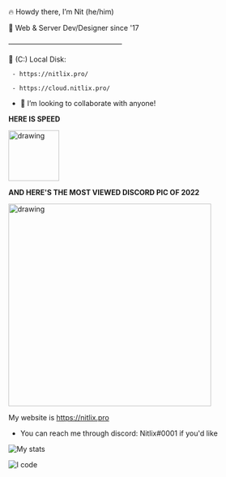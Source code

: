
🔥 Howdy there, I’m Nit (he/him)

🎉 Web & Server Dev/Designer since '17

————————————————

📁 (C:) Local Disk:

     - https://nitlix.pro/
     
     - https://cloud.nitlix.pro/
     
- 💞️ I’m looking to collaborate with anyone!

**HERE IS SPEED**

[<img src="https://cdn.discordapp.com/banners/567641525706686474/a_c2345de8cbc20af0dff2bc17d1e591de.gif" alt="drawing" height="100"/>](https://cdn.discordapp.com/banners/567641525706686474/a_c2345de8cbc20af0dff2bc17d1e591de.gif?size=512)

**AND HERE'S THE MOST VIEWED DISCORD PIC OF 2022**

<img src="[https://cdn.discordapp.com/banners/567641525706686474/a_c2345de8cbc20af0dff2bc17d1e591de.gif?size=1024](https://i.cbc.ca/1.3600308.1464220798!/fileImage/httpImage/image.jpg_gen/derivatives/original_620/canuck-the-crow-with-a-knife.jpg)" alt="drawing" height="400"/>


My website is https://nitlix.pro
- You can reach me through discord: Nitlix#0001 if you'd like


![My stats](https://github-readme-stats.vercel.app/api?username=nitlix&show_icons=true&theme=vision-friendly-dark)

![I code](https://github-readme-stats.vercel.app/api/top-langs/?username=nitlix&langs_count=10&theme=tokyonight&layout=compact)
